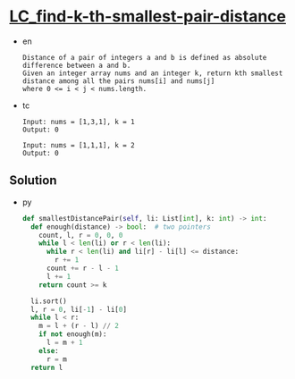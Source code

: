 # [LC_find-k-th-smallest-pair-distance](https://leetcode.com/problems/find-k-th-smallest-pair-distance)

* en

  ```en
  Distance of a pair of integers a and b is defined as absolute difference between a and b.
  Given an integer array nums and an integer k, return kth smallest distance among all the pairs nums[i] and nums[j]
  where 0 <= i < j < nums.length.
  ```

* tc

  ```tc
  Input: nums = [1,3,1], k = 1
  Output: 0

  Input: nums = [1,1,1], k = 2
  Output: 0
  ```

## Solution

* py

  ```py
  def smallestDistancePair(self, li: List[int], k: int) -> int:
    def enough(distance) -> bool:  # two pointers
      count, l, r = 0, 0, 0
      while l < len(li) or r < len(li):
        while r < len(li) and li[r] - li[l] <= distance:
          r += 1
        count += r - l - 1
        l += 1
      return count >= k

    li.sort()
    l, r = 0, li[-1] - li[0]
    while l < r:
      m = l + (r - l) // 2
      if not enough(m):
        l = m + 1
      else:
        r = m
    return l
  ```

